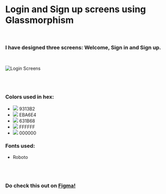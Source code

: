 # Login and Sign up screens using Glassmorphism
<br/>

### I have designed three screens: Welcome, Sign in and Sign up.

<br/>

![Login Screens](https://user-images.githubusercontent.com/56426767/143467593-15d866d4-e825-43f4-b3d5-a52f36ff5c70.png)

<br/><br/>
### Colors used in hex:
  <ul>
  <li><img src="https://via.placeholder.com/15/9313B2/000000?text=+ "> 9313B2</li>
  <li><img src="https://via.placeholder.com/15/EBA6E4/000000?text=+ "> EBA6E4</li>
  <li><img src="https://via.placeholder.com/15/631B68/000000?text=+ "> 631B68</li>
  <li><img src="https://via.placeholder.com/15/FFFFFF/000000?text=+ "> FFFFFF</li>
  <li><img src="https://via.placeholder.com/15/000000/000000?text=+ "> 000000</li></ul>

### Fonts used:
   <ul>
  <li>Roboto</li></ul>
  
<br/><br/>
### Do check this out on <a href="https://www.figma.com/community/file/1045707503852764986/Login-Screens-using-glassmorphism">Figma!</a>
